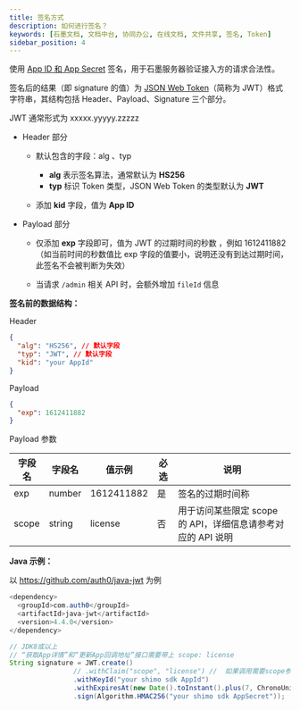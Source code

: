 ```yaml
---
title: 签名方式
description: 如何进行签名？
keywords: [石墨文档, 文档中台, 协同办公, 在线文档, 文件共享, 签名, Token]
sidebar_position: 4
---
```


使用 [App ID 和 App Secret](./../02quick-start/process-specification.md#appid) 签名，用于石墨服务器验证接入方的请求合法性。

签名后的结果（即 signature 的值）为 [JSON Web Token](https://jwt.io/introduction?accessToken=eyJhbGciOiJIUzI1NiIsImtpZCI6ImRlZmF1bHQiLCJ0eXAiOiJKV1QifQ.eyJleHAiOjE2MTcyODEyOTAsImciOiJXbEFyemI4WGFuZnBQYUEyIiwiaWF0IjoxNjE3Mjc5NDkwLCJ1Ijo1MDczNjIyfQ.2iCF5Xl2YB3hjkyOd29IrEJiDefUrQKpbHxM8hwhCBE&fileGuid=Wr3DVn8lO4HE2kJQ)（简称为 JWT）格式字符串，其结构包括 Header、Payload、Signature 三个部分。

JWT 通常形式为 xxxxx.yyyyy.zzzzz

- Header 部分

  - 默认包含的字段：alg 、typ

    - **alg** 表示签名算法，通常默认为 **HS256**
    - **typ** 标识 Token 类型，JSON Web Token 的类型默认为 **JWT**

  - 添加 **kid** 字段，值为 **App ID**

- Payload 部分

  - 仅添加 **exp** 字段即可，值为 JWT 的过期时间的秒数 ，例如 1612411882 （如当前时间的秒数值比 exp 字段的值要小，说明还没有到达过期时间，此签名不会被判断为失效）

  - 当请求 `/admin` 相关 API 时，会额外增加 `fileId` 信息

**签名前的数据结构：**

Header

```json
{
  "alg": "HS256", // 默认字段
  "typ": "JWT", // 默认字段
  "kid": "your AppId"
}
```

Payload

```json
{
  "exp": 1612411882
}
```

Payload 参数

| 字段名 | 字段名 | 值示例     | 必选 | 说明                                                         |
| ------ | ------ | ---------- | ---- | ------------------------------------------------------------ |
| exp    | number | 1612411882 | 是   | 签名的过期时间称                                             |
| scope  | string | license    | 否   | 用于访问某些限定 scope 的 API，详细信息请参考对应的 API 说明 |

**Java 示例：**

以 https://github.com/auth0/java-jwt 为例

```java
<dependency>
  <groupId>com.auth0</groupId>
  <artifactId>java-jwt</artifactId>
  <version>4.4.0</version>
</dependency>
```

```java
// JDK8或以上
// “获取App详情”和“更新App回调地址”接口需要带上 scope: license
String signature = JWT.create()
                // .withClaim("scope", "license") //  如果调用需要scope参数的接口，需要添加此行，且将过期时间改为4分钟
                .withKeyId("your shimo sdk AppId")
                .withExpiresAt(new Date().toInstant().plus(7, ChronoUnit.DAYS))
                .sign(Algorithm.HMAC256("your shimo sdk AppSecret"));
```
